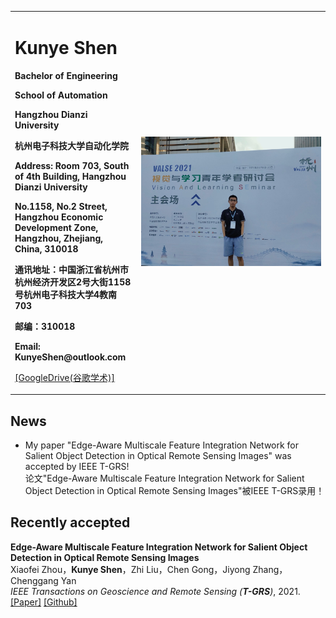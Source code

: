<div>
<table border="0">
  <tr>
    <td width="40%">
      <h1>Kunye Shen</h1>
      <p><b>Bachelor of Engineering</b></p>
      <p><b>School of Automation</b></p>
      <p><b>Hangzhou Dianzi University</b></p>
      <p><b>杭州电子科技大学自动化学院</b></p>
      <p><b>Address: Room 703, South of 4th Building, Hangzhou Dianzi University</b></p>
      <p><b>No.1158, No.2 Street, Hangzhou Economic Development Zone, Hangzhou, Zhejiang, China, 310018</b></p>
      <p><b>通讯地址：中国浙江省杭州市杭州经济开发区2号大街1158号杭州电子科技大学4教南703</b></p>
      <p><b>邮编：310018</b></p>
      <p><b>Email: KunyeShen@outlook.com</b></p>
      <p><a href="https://scholar.google.com.hk/citations?user=q6_PkywAAAAJ&hl=zh-CN">[GoogleDrive(谷歌学术)]</a></p>
    </td>
    <td width="60%">
      <img src="/Personal photo.jpg" width="100%">
    </td>
  </tr>
</table>
</div>

## News
* My paper "Edge-Aware Multiscale Feature Integration Network for Salient Object Detection in Optical Remote Sensing Images" was accepted by IEEE T-GRS!  
论文"Edge-Aware Multiscale Feature Integration Network for Salient Object Detection in Optical Remote Sensing Images"被IEEE T-GRS录用！

## Recently accepted
**Edge-Aware Multiscale Feature Integration Network for Salient Object Detection in Optical Remote Sensing Images**  
Xiaofei Zhou，**Kunye Shen**，Zhi Liu，Chen Gong，Jiyong Zhang，Chenggang Yan  
*IEEE Transactions on Geoscience and Remote Sensing (**T-GRS**)*, 2021.  
[[Paper]](https://ieeexplore.ieee.org/stampPDF/getPDF.jsp?tp=&arnumber=9474908&ref=aHR0cHM6Ly9pZWVleHBsb3JlLmllZWUub3JnL2Fic3RyYWN0L2RvY3VtZW50Lzk0NzQ5MDg=) 
[[Github]](https://github.com/Kunye-Shen/EMFINet)  
